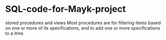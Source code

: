 # SQL-code-for-Mayk-project
stored procedures and views
Most procedures are for filtering items based on one or more of its specifications, and to add one or more specifications to a itme.
